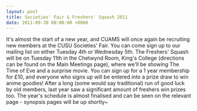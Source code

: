 ```yaml
---
layout: post
title: Societies' Fair & Freshers' Squash 2011
date: 2011-09-30 00:00:00 +0000
---
```


It's almost the start of a new year, and CUAMS will once again be recruiting new members at the CUSU Societies' Fair. You can come sign up to our mailing list on either Tuesday 4th or Wednesday 5th.
The Freshers' Squash will be on Tuesday 11th in the Chetwynd Room, King's College (directions can be found on the Main Meetings page), where we'll be showing The Time of Eve and a surprise movie. You can sign up for a 1 year membership for &pound;10, and everyone who signs up will be entered into a prize draw to win anime goodies! After a long (some would say traditional) run of good luck by old members, last year saw a significant amount of freshers win prizes too.
The year's schedule is almost finalised and can be seen on the relevant page - synopsis pages will be up shortly~
